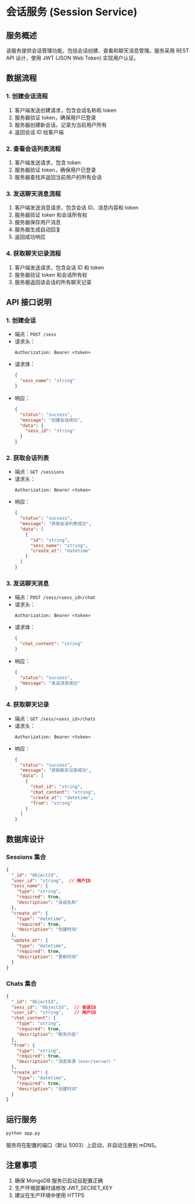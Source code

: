  # 会话服务 (Session Service)

## 服务概述
该服务提供会话管理功能，包括会话创建、查看和聊天消息管理。服务采用 REST API 设计，使用 JWT (JSON Web Token) 实现用户认证。

## 数据流程

### 1. 创建会话流程
1. 客户端发送创建请求，包含会话名称和 token
2. 服务器验证 token，确保用户已登录
3. 服务器创建新会话，记录为当前用户所有
4. 返回会话 ID 给客户端

### 2. 查看会话列表流程
1. 客户端发送请求，包含 token
2. 服务器验证 token，确保用户已登录
3. 服务器查找并返回当前用户的所有会话

### 3. 发送聊天消息流程
1. 客户端发送消息请求，包含会话 ID、消息内容和 token
2. 服务器验证 token 和会话所有权
3. 服务器保存用户消息
4. 服务器生成自动回复
5. 返回成功响应

### 4. 获取聊天记录流程
1. 客户端发送请求，包含会话 ID 和 token
2. 服务器验证 token 和会话所有权
3. 服务器返回该会话的所有聊天记录

## API 接口说明

### 1. 创建会话
- 端点：`POST /sess`
- 请求头：
  ```
  Authorization: Bearer <token>
  ```
- 请求体：
  ```json
  {
    "sess_name": "string"
  }
  ```
- 响应：
  ```json
  {
    "status": "success",
    "message": "创建会话成功",
    "data": {
      "sess_id": "string"
    }
  }
  ```

### 2. 获取会话列表
- 端点：`GET /sessions`
- 请求头：
  ```
  Authorization: Bearer <token>
  ```
- 响应：
  ```json
  {
    "status": "success",
    "message": "获取会话列表成功",
    "data": [
      {
        "id": "string",
        "sess_name": "string",
        "create_at": "datetime"
      }
    ]
  }
  ```

### 3. 发送聊天消息
- 端点：`POST /sess/<sess_id>/chat`
- 请求头：
  ```
  Authorization: Bearer <token>
  ```
- 请求体：
  ```json
  {
    "chat_content": "string"
  }
  ```
- 响应：
  ```json
  {
    "status": "success",
    "message": "发送消息成功"
  }
  ```

### 4. 获取聊天记录
- 端点：`GET /sess/<sess_id>/chats`
- 请求头：
  ```
  Authorization: Bearer <token>
  ```
- 响应：
  ```json
  {
    "status": "success",
    "message": "获取聊天记录成功",
    "data": [
      {
        "chat_id": "string",
        "chat_content": "string",
        "create_at": "datetime",
        "from": "string"
      }
    ]
  }
  ```

## 数据库设计

### Sessions 集合
```json
{
  "_id": "ObjectId",
  "user_id": "string",  // 用户ID
  "sess_name": {
    "type": "string",
    "required": true,
    "description": "会话名称"
  },
  "create_at": {
    "type": "datetime",
    "required": true,
    "description": "创建时间"
  },
  "update_at": {
    "type": "datetime",
    "required": true,
    "description": "更新时间"
  }
}
```

### Chats 集合
```json
{
  "_id": "ObjectId",
  "sess_id": "ObjectId",  // 会话ID
  "user_id": "string",    // 用户ID
  "chat_content": {
    "type": "string",
    "required": true,
    "description": "聊天内容"
  },
  "from": {
    "type": "string",
    "required": true,
    "description": "消息来源（user/server）"
  },
  "create_at": {
    "type": "datetime",
    "required": true,
    "description": "创建时间"
  }
}
```

## 运行服务
```bash
python app.py
```
服务将在配置的端口（默认 5003）上启动，并自动注册到 mDNS。

## 注意事项
1. 确保 MongoDB 服务已启动且配置正确
2. 生产环境部署时请修改 JWT_SECRET_KEY
3. 建议在生产环境中使用 HTTPS